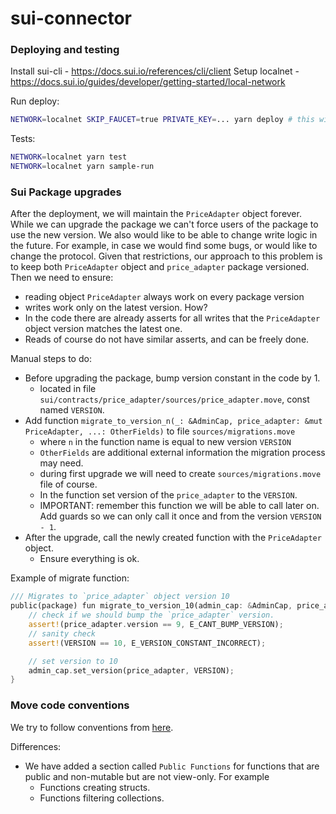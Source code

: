 # sui-connector

### Deploying and testing

Install sui-cli - https://docs.sui.io/references/cli/client
Setup localnet - https://docs.sui.io/guides/developer/getting-started/local-network

Run deploy:

```sh
NETWORK=localnet SKIP_FAUCET=true PRIVATE_KEY=... yarn deploy # this will create object_ids.json file used by other scripts. It will be only valid on localnet!
```

Tests:

```sh
NETWORK=localnet yarn test
NETWORK=localnet yarn sample-run
```

### Sui Package upgrades

After the deployment, we will maintain the `PriceAdapter` object forever. While we can upgrade the package we can't force users of the package to use the new version.
We also would like to be able to change write logic in the future. For example, in case we would find some bugs, or would like to change the protocol.
Given that restrictions, our approach to this problem is to keep both `PriceAdapter` object and `price_adapter` package versioned.
Then we need to ensure:
* reading object `PriceAdapter` always work on every package version
* writes work only on the latest version.
How?
* In the code there are already asserts for all writes that the `PriceAdapter` object version matches the latest one.
* Reads of course do not have similar asserts, and can be freely done.

Manual steps to do:
* Before upgrading the package, bump version constant in the code by 1.
  * located in file `sui/contracts/price_adapter/sources/price_adapter.move`, const named `VERSION`.
* Add function `migrate_to_version_n(_: &AdminCap, price_adapter: &mut PriceAdapter, ...: OtherFields)` to file `sources/migrations.move`
  * where `n` in the function name is equal to new version `VERSION`
  * `OtherFields` are additional external information the migration process may need.
  * during first upgrade we will need to create `sources/migrations.move` file of course.
  * In the function set version of the `price_adapter` to the `VERSION`.
  * IMPORTANT: remember this function we will be able to call later on. Add guards so we can only call it once and from the version `VERSION - 1`.
* After the upgrade, call the newly created function with the `PriceAdapter` object.
  * Ensure everything is ok.

Example of migrate function:

```rust
/// Migrates to `price_adapter` object version 10
public(package) fun migrate_to_version_10(admin_cap: &AdminCap, price_adapter: &mut PriceAdapter) {
    // check if we should bump the `price_adapter` version.
    assert!(price_adapter.version == 9, E_CANT_BUMP_VERSION);
    // sanity check
    assert!(VERSION == 10, E_VERSION_CONSTANT_INCORRECT);

    // set version to 10
    admin_cap.set_version(price_adapter, VERSION);
}
```

### Move code conventions
We try to follow conventions from [here](https://docs.sui.io/concepts/sui-move-concepts/conventions).

Differences:
* We have added a section called `Public Functions` for functions that are public and non-mutable but are not view-only. For example
  * Functions creating structs.
  * Functions filtering collections.

